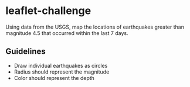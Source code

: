 # leaflet-challenge

Using data from the USGS, map the locations of earthquakes greater than magnitude 4.5 that occurred within the last 7 days.

## Guidelines
* Draw individual earthquakes as circles
* Radius should represent the magnitude
* Color should represent the depth